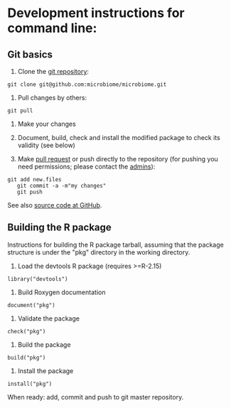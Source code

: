 # Development instructions for command line:

## Git basics

1. Clone the [git repository](https://github.com/microbiome/microbiome/):  
<pre><code>git clone git@github.com:microbiome/microbiome.git</pre></code>

1. Pull changes by others:  
<pre><code>git pull</pre></code>

1. Make your changes  

1. Document, build, check and install the modified package to check its validity (see below)

1. Make [pull request](https://github.com/microbiome/microbiome) or push directly to the repository (for pushing you need permissions; please contact the [admins](contact)):  
<pre><code>git add new.files
   git commit -a -m"my changes"
   git push
</pre></code>

See also [source code at GitHub](https://github.com/microbiome).

## Building the R package

Instructions for building the R package tarball, assuming that the package structure is under the "pkg" directory in the working directory.

1. Load the devtools R package (requires >=R-2.15)
<pre><code>library("devtools")</pre></code>

1. Build Roxygen documentation
<pre><code>document("pkg")</pre></code>

1. Validate the package
<pre><code>check("pkg")</pre></code>

1. Build the package
<pre><code>build("pkg")</pre></code>

1. Install the package
<pre><code>install("pkg")</pre></code>

When ready: add, commit and push to git master repository.

